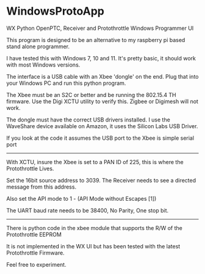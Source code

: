 # WindowsProtoApp

WX Python OpenPTC, Receiver and Protothrottle Windows Programmer UI

This program is designed to be an alternative to my raspberry pi based stand alone programmer.  

I have tested this with Windows 7, 10 and 11. It's pretty basic, it should work with most Windows versions.

The interface is a USB cable with an Xbee 'dongle' on the end. Plug that into your Windows PC and run this python program.

The Xbee must be an S2C or better and be running the 802.15.4 TH firmware. Use the Digi XCTU utility to verify this. Zigbee or Digimesh will not work.

The dongle must have the correct USB drivers installed.  I use the WaveShare device available on Amazon, it uses the Silicon Labs USB Driver.

If you look at the code it assumes the USB port to the Xbee is simple serial port

----------------------------------------------------------------------------------

With XCTU, insure the Xbee is set to a PAN ID of 225, this is where the Protothrottle Lives.

Set the 16bit source address to 3039. The Receiver needs to see a directed message from this address.

Also set the API mode to 1 - (API Mode without Escapes [1])

The UART baud rate needs to be 38400, No Parity, One stop bit.

----------------------------------------------------------------------------------

There is python code in the xbee module that supports the R/W of the Protothrottle EEPROM

It is not implemented in the WX UI but has been tested with the latest Protothrottle Firmware.  

Feel free to experiment.





